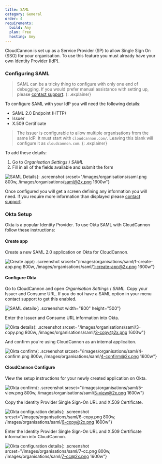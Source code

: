 ```yaml
---
title: SAML
category: General
order: 4
requirements:
  build: Any
  plan: Free
  hosting: Any
---
```


CloudCannon is set up as a Service Provider (SP) to allow Single Sign On (SSO) for your organisation. To use this feature you must already have your own Identity Provider (IdP).

### Configuring SAML

> SAML can be a tricky thing to configure with only one end of debugging. If you would prefer manual assistance with setting up, please [contact support](mailto:support@cloudcannon.com).
{: .explainer}

To configure SAML with your IdP you will need the following details:

* SAML 2.0 Endpoint (HTTP)
* Issuer
* X.509 Certificate

> The issuer is configurable to allow multiple organisations from the same IdP. It must start with `cloudcannon.com/`. Leaving this blank will configure it as `cloudcannon.com`.
{: .explainer}

To add these details:

1. Go to *Organisation Settings* / *SAML*
2. Fill in all of the fields available and submit the form

![SAML Details](/images/organisations/saml.png){: .screenshot srcset="/images/organisations/saml.png 800w, /images/organisations/saml@2x.png 1600w"}

Once configured you will get a screen defining any information you will need. If you require more information than displayed please [contact support](mailto:support@cloudcannon.com).

### Okta Setup

Okta is a popular Identity Provider. To use Okta SAML with CloudCannon follow these instructions:

#### Create app

Create a new SAML 2.0 application on Okta for CloudCannon.

![Create app](/images/organisations/saml/1-create-app.png){: .screenshot srcset="/images/organisations/saml/1-create-app.png 800w, /images/organisations/saml/1-create-app@2x.png 1600w"}

#### Configure Okta

Go to CloudCannon and open *Organisation Settings* / *SAML*. Copy your Issuer and Consume URL. If you do not have a SAML option in your menu contact support to get this enabled.

![SAML details](/images/organisations/saml.png){: .screenshot width="800" height="500"}

Enter the Issuer and Consume URL information into Okta.

![Okta details](/images/organisations/saml/3-copy.png){: .screenshot srcset="/images/organisations/saml/3-copy.png 800w, /images/organisations/saml/3-copy@2x.png 1600w"}

And confirm you're using CloudCannon as an internal applicaiton.

![Okta confirm](/images/organisations/saml/4-confirm.png){: .screenshot srcset="/images/organisations/saml/4-confirm.png 800w, /images/organisations/saml/4-confirm@2x.png 1600w"}

#### CloudCannon Configure

View the setup instructions for your newly created application on Okta.

![Okta confirm](/images/organisations/saml/5-view.png){: .screenshot srcset="/images/organisations/saml/5-view.png 800w, /images/organisations/saml/5-view@2x.png 1600w"}

Copy the Identity Provider Single Sign-On URL and X.509 Certificate.

![Okta configuration details](/images/organisations/saml/6-copy.png){: .screenshot srcset="/images/organisations/saml/6-copy.png 800w, /images/organisations/saml/6-copy@2x.png 1600w"}

Enter the Identity Provider Single Sign-On URL and X.509 Certificate information into CloudCannon.

![Okta configuration details](/images/organisations/saml/7-cc.png){: .screenshot srcset="/images/organisations/saml/7-cc.png 800w, /images/organisations/saml/7-cc@2x.png 1600w"}